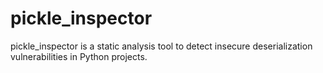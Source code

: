 # pickle_inspector
pickle_inspector is a static analysis tool to detect insecure deserialization vulnerabilities in Python projects.
